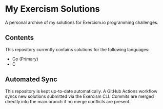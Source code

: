 # My Exercism Solutions

A personal archive of my solutions for Exercism.io programming challenges.

## Contents

This repository currently contains solutions for the following languages:

- Go (Primary)
- C

## Automated Sync

This repository is kept up-to-date automatically. A GitHub Actions workflow syncs new solutions submitted via the Exercism CLI. Commits are merged directly into the main branch if no merge conflicts are present.
